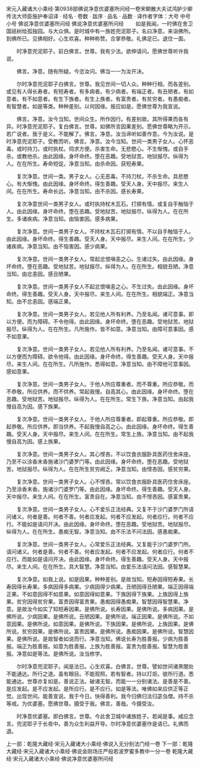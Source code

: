 宋元入藏诸大小乘经·第0938部佛说净意优婆塞所问经一卷宋朝散大夫试鸿胪少卿传法大师臣施护奉诏译
· 经名 · 卷数 · 跋序
· 品名 · 品数 · 译作者字体：大号 中号 小号
佛说净意优婆塞所问经
佛说净意优婆塞所问经
　　如是我闻。一时佛在舍卫国祇树给孤独园。与大众俱。是时城中有一族姓兜泥耶子。名曰净意。来诣佛所。到佛所已。见佛相好。心生欢喜。种种称赞。合掌恭敬。礼佛足已。退住一面。

　　时净意兜泥耶子。前白佛言。世尊。我有少法。欲伸请问。愿佛世尊听许我说。

　　佛言。净意。随有所疑。今恣汝问。佛当一一为汝开决。

　　尔时净意兜泥耶子白佛言。世尊。我见世间一切人众。种种行相。而各差别。或见有人得长寿者。有短寿者。有多病者。有少病者。有端正者。有丑陋者。有如意者。有不如意者。有生下族者。有生上族者。有富贵者。有贫穷者。有愚痴者。有智慧者。如是等类。种种差别。以何因缘。报应如是。愿佛世尊为我宣说。

　　佛言。净意。汝今当知。世间众生。所作因行。有差别故。其所得果而各有异。时净意兜泥耶子。复白佛言。世尊。如佛所言因果差别。愿佛世尊略为开示。若广说者。我于是义。不能解了。佛言。净意。汝当谛听如善作意。今为汝说。是时净意兜泥耶子。受教而听。佛言。净意。汝今当知。世间一类男子女人。心怀恶毒。或时持刀。或时执杖。伺求方便。杀害生命。无悲愍心。不生惭愧。或自手杀。或教他杀。由此因缘。身坏命终。堕在恶趣。受地狱苦。地狱报尽。纵得为人。在在所生。寿命短促。净意当知。由杀命因。获短寿果。

　　复次净意。世间一类。男子女人。心无恶毒。不持刀杖。不杀生命。具悲愍心。有大惭愧。由此因缘。身坏命终。得生善趣。受天人身。天中报尽。来生人间。在在所生。寿命长远。净意当知。由不杀因。感长寿果。

　　复次净意世间一类男子女人。或时执持杖木瓦石。打掷有情。或复自手触恼于人。由此因缘。身坏命终。堕在恶趣。受地狱苦。地狱报尽。纵得为人。在在所生。多诸疾病。净意当知。由恼害因。感多病果。

　　复次净意。世间一类男子女人。不持杖木瓦石打掷有情。不以自手触恼于人。由此因缘。身坏命终。得生善趣。受天人身。天中报尽。来生人间。在在所生。少诸疾病。净意当知。由不恼害因。感少病果。

　　复次净意。世间一类男子女人。常起忿恨嗔恚之心。生诸过失。由此因缘。身坏命终。堕在恶趣。受地狱苦。地狱报尽。纵得为人。在在所生。相貌丑陋。净意当知。由忿恚因。感丑陋果。

　　复次净意。世间一类男子女人不起忿恨嗔恚之心。不生过失。由此因缘。身坏命终。得生善趣。受天人身。天中报尽。来生人间。在在所生。相貌端正。净意当知。由不忿恚因。感端正果。

　　复次净意。世间一类男子女人。若见他人所有利养。乃至名闻。诸可意事。即以方便。而为障碍。不令他得。由此因缘。身坏命终。堕在恶趣。受地狱苦。地狱报尽。纵得为人。在在所生。凡所施作。皆不如意。净意当知。由障可意事因。感不如意果。

　　复次净意。世间一类男子女人。若见他人所有利养。乃至名闻。诸可意事。不以方便而为障碍。欲令他得。由此因缘。身坏命终。得生善趣。受天人身。天中报尽。来生人间。在在所生。凡所施作。悉得如意。净意当知。由不障他可意事因。感如意果。

　　复次净意。世间一类男子女人。于他人所应尊重者。而不尊重。所应恭敬。而不恭敬。所应供养。而不供养。常起我慢。自高其心。由此因缘。身坏命终。堕在恶趣。受地狱苦。地狱报尽。纵得为人。在在所生。常生下族。净意当知。由起我慢自高为因。感下族果。

　　复次净意。世间一类男子女人。于他人所应尊重者。即起尊重。所应恭敬。即起恭敬。所应供养。即当供养。不起我慢自高之心。由此因缘。身坏命终。得生善趣。受天人身。天中报尽。来生人间。在在所生。常生上族。净意当知。由不起我慢自高为因。感上族果。

　　复次净意。世间一类男子女人。其心悭吝。不以饮食衣服卧具医药住舍床座。乃至不以涂香末香施诸沙门婆罗门等。由此因缘。身坏命终。堕在恶趣。受地狱苦。地狱报尽。纵得为人。在在所生贫穷阙乏。净意当知。由悭吝因。感贫穷果。

　　复次净意。世间一类男子女人。心不悭吝。常以饮食衣服卧具医药住舍床座。乃至涂香末香。施诸沙门婆罗门等。由此因缘。身坏命终。得生善趣。受天人身。天中报尽。来生人间。在在所生。富贵自在。净意当知。由不悭吝因。感富贵果。

　　复次净意。世间一类男子女人。心不爱乐正法经典。又复不于沙门婆罗门所请问诸义。何者是善。何者不善。何者应发起。何者不应发起。何者应行。何者不应行。不能如是请问开决。由此因缘。身坏命终。堕在恶趣。受地狱苦。地狱报尽。纵得为人。在在所生。愚痴无智。净意当知。由不乐法不问法因。感愚痴果。

　　复次净意。世间一类男子女人。心常爱乐正法经典。又复能于沙门婆罗门所。请问诸义。何者是善。何者不善。何者应发起。何者不应发起。何者应行。何者不应行。而能如是请问开决。由此因缘。身坏命终。得生善趣。受天人身。天中报尽。来生人间。在在所生。具大智慧。净意当知。由爱乐法请问法因。感智慧果。

　　复次净意。如我上说。如是因果。种种差别。是故当知。短寿因得短寿果。长寿因得长寿果。多病因得多病果。少病因得少病果。丑陋因得丑陋果。端正因得端正果。不如意因得不如意果。如意因得如意果。下族因得下族果。上族因得上族果。贫穷因得贫穷果。富贵因得富贵果。愚痴因得愚痴果。智慧因得智慧果。净意。是故汝今如实了知短寿因果。是佛所说。长寿因果。是佛所说。多病因果。是佛所说。少病因果。是佛所说。丑陋因果。是佛所说。端正因果。是佛所说。不如意因果。是佛所说。如意因果。是佛所说。下族因果。是佛所说。上族因果。是佛所说。贫穷因果。是佛所说。富贵因果。是佛所说。愚痴因果。是佛所说。智慧因果。是佛所说。是故智者如说而行。净意当知。佛说长寿为胜善报。少病为胜善报。端正为胜善报。如意为胜善报。上族为胜善报。富贵为胜善报。智慧为胜善报。净意如是等法。是佛所说。汝当修学。

　　尔时净意兜泥耶子。闻是法已。心生欢喜。白佛言。世尊。譬如世间诸黑闇处不能通达。所行之道。虽有眼目。不能观照。若有智者。持以灯炬。彼所行道。悉能通达。世尊亦复如是。善说正法。破诸无智。而能一一分别诸法。是善是不善。是应发起。是不应发起。是所应行。是不应行。如是等法。唯佛如来应供正等正觉。出现世间。能善宣说。我于今日。快得善利。我今归佛归法归苾刍僧。持不杀等戒。为优婆塞。愿佛世尊。摄受于我。佛言。善哉。今摄受汝。

　　时净意优婆塞。即白佛言。世尊。今此舍卫城中诸族姓子。若闻是事。咸应念言。兜泥耶子于长夜中。善为众生利益开导。尔时净意优婆塞作是语已。礼佛而退。

上一部：乾隆大藏经·宋元入藏诸大小乘经·佛说入无分别法门经一卷
下一部：乾隆大藏经·宋元入藏诸大小乘经·佛说金刚场庄严般若波罗蜜多教中一分一卷
乾隆大藏经·宋元入藏诸大小乘经·佛说净意优婆塞所问经